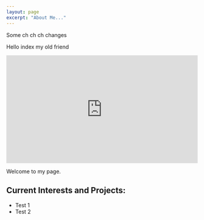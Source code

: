```yaml
---
layout: page
excerpt: "About Me..."
---
```


Some ch ch ch changes

Hello index my old friend

<div style="position:relative;height:0;padding-bottom:56.25%"><iframe src="https://www.youtube.com/embed/utB9EmaNdVM?ecver=2" style="position:absolute;width:100%;height:100%;left:0" width="640" height="360" frameborder="0" allow="autoplay; encrypted-media" allowfullscreen></iframe></div>

Welcome to my page.

## Current Interests and Projects:

- Test 1
- Test 2
